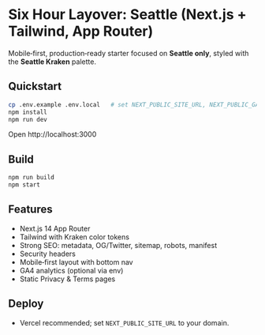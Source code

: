 
# Six Hour Layover: Seattle (Next.js + Tailwind, App Router)

Mobile‑first, production‑ready starter focused on **Seattle only**, styled with the **Seattle Kraken** palette.

## Quickstart
```bash
cp .env.example .env.local   # set NEXT_PUBLIC_SITE_URL, NEXT_PUBLIC_GA_ID (optional)
npm install
npm run dev
```
Open http://localhost:3000

## Build
```bash
npm run build
npm start
```

## Features
- Next.js 14 App Router
- Tailwind with Kraken color tokens
- Strong SEO: metadata, OG/Twitter, sitemap, robots, manifest
- Security headers
- Mobile‑first layout with bottom nav
- GA4 analytics (optional via env)
- Static Privacy & Terms pages

## Deploy
- Vercel recommended; set `NEXT_PUBLIC_SITE_URL` to your domain.
